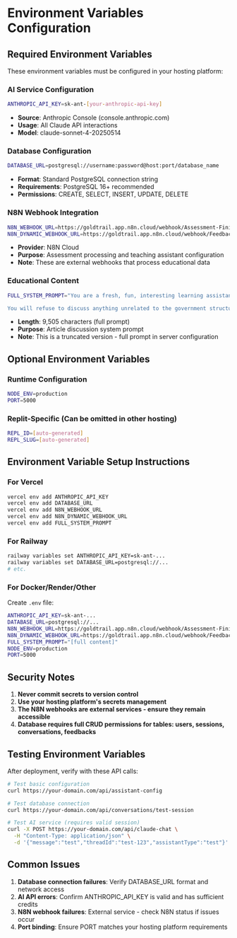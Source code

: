 # Environment Variables Configuration

## Required Environment Variables

These environment variables must be configured in your hosting platform:

### AI Service Configuration
```bash
ANTHROPIC_API_KEY=sk-ant-[your-anthropic-api-key]
```
- **Source**: Anthropic Console (console.anthropic.com)
- **Usage**: All Claude API interactions
- **Model**: claude-sonnet-4-20250514

### Database Configuration
```bash
DATABASE_URL=postgresql://username:password@host:port/database_name
```
- **Format**: Standard PostgreSQL connection string
- **Requirements**: PostgreSQL 16+ recommended
- **Permissions**: CREATE, SELECT, INSERT, UPDATE, DELETE

### N8N Webhook Integration
```bash
N8N_WEBHOOK_URL=https://goldtrail.app.n8n.cloud/webhook/Assessment-Finish
N8N_DYNAMIC_WEBHOOK_URL=https://goldtrail.app.n8n.cloud/webhook/Feedback Flow
```
- **Provider**: N8N Cloud
- **Purpose**: Assessment processing and teaching assistant configuration
- **Note**: These are external webhooks that process educational data

### Educational Content
```bash
FULL_SYSTEM_PROMPT="You are a fresh, fun, interesting learning assistant. You discussing the content of an article about the three branches of government in the United States. Provide clear, concise answers to questions about these government branches or related topics. you aim for a quick back and forth conversation, aiming to limit most responses to 3 sentences or less. You push students to deepen their thinking and you ask them engaging questions.

You will refuse to discuss anything unrelated to the government structure of political science. You will not discuss political hot-button issues at all."
```
- **Length**: 9,505 characters (full prompt)
- **Purpose**: Article discussion system prompt
- **Note**: This is a truncated version - full prompt in server configuration

## Optional Environment Variables

### Runtime Configuration
```bash
NODE_ENV=production
PORT=5000
```

### Replit-Specific (Can be omitted in other hosting)
```bash
REPL_ID=[auto-generated]
REPL_SLUG=[auto-generated]
```

## Environment Variable Setup Instructions

### For Vercel
```bash
vercel env add ANTHROPIC_API_KEY
vercel env add DATABASE_URL
vercel env add N8N_WEBHOOK_URL
vercel env add N8N_DYNAMIC_WEBHOOK_URL
vercel env add FULL_SYSTEM_PROMPT
```

### For Railway
```bash
railway variables set ANTHROPIC_API_KEY=sk-ant-...
railway variables set DATABASE_URL=postgresql://...
# etc.
```

### For Docker/Render/Other
Create `.env` file:
```bash
ANTHROPIC_API_KEY=sk-ant-...
DATABASE_URL=postgresql://...
N8N_WEBHOOK_URL=https://goldtrail.app.n8n.cloud/webhook/Assessment-Finish
N8N_DYNAMIC_WEBHOOK_URL=https://goldtrail.app.n8n.cloud/webhook/Feedback Flow
FULL_SYSTEM_PROMPT="[full content]"
NODE_ENV=production
PORT=5000
```

## Security Notes

1. **Never commit secrets to version control**
2. **Use your hosting platform's secrets management**
3. **The N8N webhooks are external services - ensure they remain accessible**
4. **Database requires full CRUD permissions for tables: users, sessions, conversations, feedbacks**

## Testing Environment Variables

After deployment, verify with these API calls:

```bash
# Test basic configuration
curl https://your-domain.com/api/assistant-config

# Test database connection
curl https://your-domain.com/api/conversations/test-session

# Test AI service (requires valid session)
curl -X POST https://your-domain.com/api/claude-chat \
  -H "Content-Type: application/json" \
  -d '{"message":"test","threadId":"test-123","assistantType":"test"}'
```

## Common Issues

1. **Database connection failures**: Verify DATABASE_URL format and network access
2. **AI API errors**: Confirm ANTHROPIC_API_KEY is valid and has sufficient credits
3. **N8N webhook failures**: External service - check N8N status if issues occur
4. **Port binding**: Ensure PORT matches your hosting platform requirements